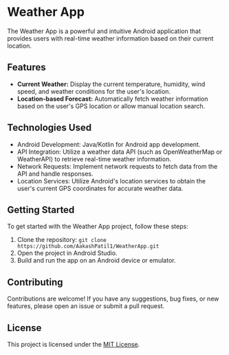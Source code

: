 # Weather App

The Weather App is a powerful and intuitive Android application that provides users with real-time weather information based on their current location.



## Features

- **Current Weather:** Display the current temperature, humidity, wind speed, and weather conditions for the user's location.
- **Location-based Forecast:** Automatically fetch weather information based on the user's GPS location or allow manual location search.


## Technologies Used

- Android Development: Java/Kotlin for Android app development.
- API Integration: Utilize a weather data API (such as OpenWeatherMap or WeatherAPI) to retrieve real-time weather information.
- Network Requests: Implement network requests to fetch data from the API and handle responses.
- Location Services: Utilize Android's location services to obtain the user's current GPS coordinates for accurate weather data.


## Getting Started

To get started with the Weather App project, follow these steps:

1. Clone the repository: `git clone https://github.com/AakashPatil1/WeatherApp.git`
2. Open the project in Android Studio.
3. Build and run the app on an Android device or emulator.

## Contributing

Contributions are welcome! If you have any suggestions, bug fixes, or new features, please open an issue or submit a pull request.

## License

This project is licensed under the [MIT License](LICENSE).
